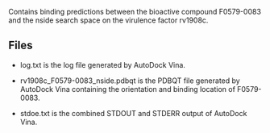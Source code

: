 Contains binding predictions between the bioactive compound F0579-0083 and the nside search space on the virulence factor rv1908c.

## Files

- log.txt is the log file generated by AutoDock Vina.

- rv1908c_F0579-0083_nside.pdbqt is the PDBQT file generated by AutoDock Vina containing the orientation and binding location of F0579-0083.

- stdoe.txt is the combined STDOUT and STDERR output of AutoDock Vina.

